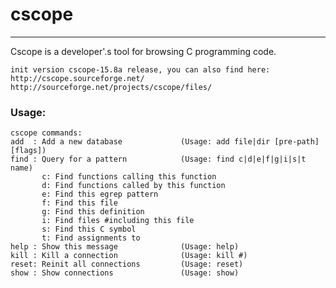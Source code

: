 # cscope
------
Cscope is a developer'.s tool for browsing C programming code.

	init version cscope-15.8a release, you can also find here:
	http://cscope.sourceforge.net/
	http://sourceforge.net/projects/cscope/files/

### Usage:
	cscope commands:
	add  : Add a new database             (Usage: add file|dir [pre-path] [flags])
	find : Query for a pattern            (Usage: find c|d|e|f|g|i|s|t name)
	       c: Find functions calling this function
	       d: Find functions called by this function
	       e: Find this egrep pattern
	       f: Find this file
	       g: Find this definition
	       i: Find files #including this file
	       s: Find this C symbol
	       t: Find assignments to
	help : Show this message              (Usage: help)
	kill : Kill a connection              (Usage: kill #)
	reset: Reinit all connections         (Usage: reset)
	show : Show connections               (Usage: show)
